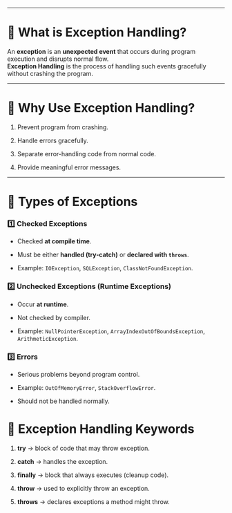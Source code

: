 
---
# 🔹 What is Exception Handling?

An **exception** is an **unexpected event** that occurs during program execution and disrupts normal flow.  
**Exception Handling** is the process of handling such events gracefully without crashing the program.

---

# 🔹 Why Use Exception Handling?

1. Prevent program from crashing.
    
2. Handle errors gracefully.
    
3. Separate error-handling code from normal code.
    
4. Provide meaningful error messages.
    

---

# 🔹 Types of Exceptions

### 1️⃣ **Checked Exceptions**

- Checked **at compile time**.
    
- Must be either **handled (try-catch)** or **declared with `throws`**.
    
- Example: `IOException`, `SQLException`, `ClassNotFoundException`.

### 2️⃣ **Unchecked Exceptions (Runtime Exceptions)**

- Occur **at runtime**.
    
- Not checked by compiler.
    
- Example: `NullPointerException`, `ArrayIndexOutOfBoundsException`, `ArithmeticException`.

### 3️⃣ **Errors**

- Serious problems beyond program control.
    
- Example: `OutOfMemoryError`, `StackOverflowError`.
    
- Should not be handled normally.

# 🔹 Exception Handling Keywords

1. **try** → block of code that may throw exception.
    
2. **catch** → handles the exception.
    
3. **finally** → block that always executes (cleanup code).
    
4. **throw** → used to explicitly throw an exception.
    
5. **throws** → declares exceptions a method might throw.